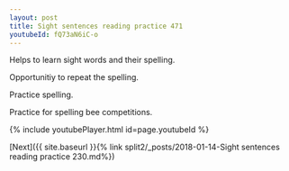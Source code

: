 ```yaml
---
layout: post
title: Sight sentences reading practice 471
youtubeId: fQ73aN6iC-o
---
```

 
 
Helps to learn sight words and their spelling.

Opportunitiy to repeat the spelling. 

Practice spelling. 
 
Practice for spelling bee competitions. 
 
{% include youtubePlayer.html id=page.youtubeId %}
 
 

[Next]({{ site.baseurl }}{% link  split2/_posts/2018-01-14-Sight sentences reading practice 230.md%})
 
